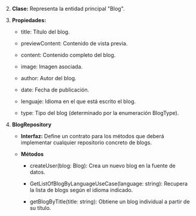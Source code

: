 2.  **Clase:** Representa la entidad principal "Blog".
    
3.  **Propiedades:**
    
    *   title: Título del blog.
        
    *   previewContent: Contenido de vista previa.
        
    *   content: Contenido completo del blog.
        
    *   image: Imagen asociada.
        
    *   author: Autor del blog.
        
    *   date: Fecha de publicación.
        
    *   lenguaje: Idioma en el que está escrito el blog.
        
    *   type: Tipo del blog (determinado por la enumeración BlogType).
        
4.  **BlogRepository**
    
    *   **Interfaz:** Define un contrato para los métodos que deberá implementar cualquier repositorio concreto de blogs.
        
    *   **Métodos**
        
        *   createUser(blog: Blog): Crea un nuevo blog en la fuente de datos.
            
        *   GetListOfBlogByLanguageUseCase(language: string): Recupera la lista de blogs según el idioma indicado.
            
        *   getBlogByTitle(title: string): Obtiene un blog individual a partir de su título.